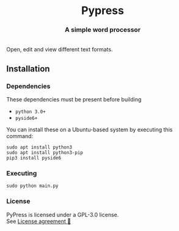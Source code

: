 <!-- PyPress Readme WIP --> 

<div>
  <h1 align="center">Pypress</h1>
  <h3 align="center">A simple word processor</h3>
</div>

<br/>
Open, edit and view different text formats.


## Installation

### Dependencies
These dependencies must be present before building
 - `python 3.0+`
 - `pyside6+`
 
 You can install these on a Ubuntu-based system by executing this command:

 `sudo apt install python3 ` \
 `sudo apt install python3-pip` \
 `pip3 install pyside6 `

### Executing
```
sudo python main.py
```

### License
PyPress is licensed under a GPL-3.0 license. \
See [License agreement :page_facing_up:](LICENSE)  

